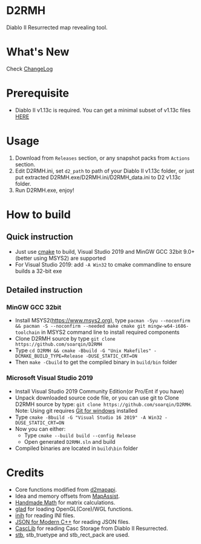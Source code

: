 # D2RMH
Diablo II Resurrected map revealing tool.

# What's New
Check [ChangeLog](ChangeLog)

# Prerequisite
* Diablo II v1.13c is required. You can get a minimal subset of v1.13c files [HERE](https://archive.org/details/diablo-ii-1.13c-minimal.-7z)

# Usage
1. Download from `Releases` section, or any snapshot packs from `Actions` section. 
2. Edit D2RMH.ini, set `d2_path` to path of your Diablo II v1.13c folder,
   or just put extracted D2RMH.exe/D2RMH.ini/D2RMH_data.ini to D2 v1.13c folder.
3. Run D2RMH.exe, enjoy!

# How to build
## Quick instruction
* Just use [cmake](https://www.cmake.org/) to build, Visual Studio 2019 and MinGW GCC 32bit 9.0+(better using MSYS2) are supported
* For Visual Studio 2019: add `-A Win32` to cmake commandline to ensure builds a 32-bit exe
## Detailed instruction
### MinGW GCC 32bit
* Install MSYS2(https://www.msys2.org), type `pacman -Syu --noconfirm && pacman -S --noconfirm --needed make cmake git mingw-w64-i686-toolchain` in MSYS2 command line to install required components
* Clone D2RMH source by type `git clone https://github.com/soarqin/D2RMH`
* Type `cd D2RMH && cmake -Bbuild -G "Unix Makefiles" -DCMAKE_BUILD_TYPE=Release -DUSE_STATIC_CRT=ON`
* Then `make -Cbuild` to get the compiled binary in `build/bin` folder
### Microsoft Visual Studio 2019
* Install Visual Studio 2019 Community Edition(or Pro/Ent if you have)
* Unpack downloaded source code file, or you can use git to Clone D2RMH source by type: `git clone https://github.com/soarqin/D2RMH`. Note: Using git requires [Git for windows](https://git-scm.com/download/win) installed
* Type `cmake -Bbuild -G "Visual Studio 16 2019" -A Win32 -DUSE_STATIC_CRT=ON`
* Now you can either:
    * Type `cmake --build build --config Release`
    * Open generated `D2RMH.sln` and build
* Compiled binaries are located in `build\bin` folder

# Credits
* Core functions modified from [d2mapapi](https://github.com/jcageman/d2mapapi).
* Idea and memory offsets from [MapAssist](https://github.com/misterokaygo/MapAssist).
* [Handmade Math](https://github.com/HandmadeMath/Handmade-Math) for matrix calculations.
* [glad](https://glad.dav1d.de) for loading OpenGL(Core)/WGL functions.
* [inih](https://github.com/benhoyt/inih) for reading INI files.
* [JSON for Modern C++](https://github.com/nlohmann/json) for reading JSON files.
* [CascLib](https://github.com/ladislav-zezula/CascLib) for reading Casc Storage from Diablo II Resurrected.
* [stb](https://github.com/nothings/stb), stb_truetype and stb_rect_pack are used.
